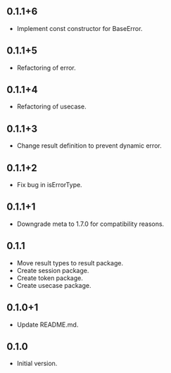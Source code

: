 ## 0.1.1+6
- Implement const constructor for BaseError.

## 0.1.1+5
- Refactoring of error.
 
## 0.1.1+4
- Refactoring of usecase.
  
## 0.1.1+3
- Change result definition to prevent dynamic error.

## 0.1.1+2
- Fix bug in isErrorType.

## 0.1.1+1
- Downgrade meta to 1.7.0 for compatibility reasons.

## 0.1.1
- Move result types to result package.
- Create session package.
- Create token package.
- Create usecase package.

## 0.1.0+1
- Update README.md.

## 0.1.0
- Initial version.
